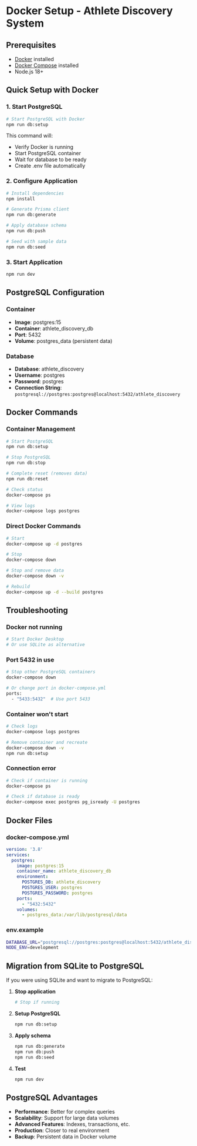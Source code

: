 # Docker Setup - Athlete Discovery System

## Prerequisites

- [Docker](https://docs.docker.com/get-docker/) installed
- [Docker Compose](https://docs.docker.com/compose/install/) installed
- Node.js 18+

## Quick Setup with Docker

### 1. Start PostgreSQL
```bash
# Start PostgreSQL with Docker
npm run db:setup
```

This command will:
- Verify Docker is running
- Start PostgreSQL container
- Wait for database to be ready
- Create .env file automatically

### 2. Configure Application
```bash
# Install dependencies
npm install

# Generate Prisma client
npm run db:generate

# Apply database schema
npm run db:push

# Seed with sample data
npm run db:seed
```

### 3. Start Application
```bash
npm run dev
```

## PostgreSQL Configuration

### Container
- **Image**: postgres:15
- **Container**: athlete_discovery_db
- **Port**: 5432
- **Volume**: postgres_data (persistent data)

### Database
- **Database**: athlete_discovery
- **Username**: postgres
- **Password**: postgres
- **Connection String**: `postgresql://postgres:postgres@localhost:5432/athlete_discovery`

## Docker Commands

### Container Management
```bash
# Start PostgreSQL
npm run db:setup

# Stop PostgreSQL
npm run db:stop

# Complete reset (removes data)
npm run db:reset

# Check status
docker-compose ps

# View logs
docker-compose logs postgres
```

### Direct Docker Commands
```bash
# Start
docker-compose up -d postgres

# Stop
docker-compose down

# Stop and remove data
docker-compose down -v

# Rebuild
docker-compose up -d --build postgres
```

## Troubleshooting

### Docker not running
```bash
# Start Docker Desktop
# Or use SQLite as alternative
```

### Port 5432 in use
```bash
# Stop other PostgreSQL containers
docker-compose down

# Or change port in docker-compose.yml
ports:
  - "5433:5432"  # Use port 5433
```

### Container won't start
```bash
# Check logs
docker-compose logs postgres

# Remove container and recreate
docker-compose down -v
npm run db:setup
```

### Connection error
```bash
# Check if container is running
docker-compose ps

# Check if database is ready
docker-compose exec postgres pg_isready -U postgres
```

## Docker Files

### docker-compose.yml
```yaml
version: '3.8'
services:
  postgres:
    image: postgres:15
    container_name: athlete_discovery_db
    environment:
      POSTGRES_DB: athlete_discovery
      POSTGRES_USER: postgres
      POSTGRES_PASSWORD: postgres
    ports:
      - "5432:5432"
    volumes:
      - postgres_data:/var/lib/postgresql/data
```

### env.example
```bash
DATABASE_URL="postgresql://postgres:postgres@localhost:5432/athlete_discovery"
NODE_ENV=development
```

## Migration from SQLite to PostgreSQL

If you were using SQLite and want to migrate to PostgreSQL:

1. **Stop application**
   ```bash
   # Stop if running
   ```

2. **Setup PostgreSQL**
   ```bash
   npm run db:setup
   ```

3. **Apply schema**
   ```bash
   npm run db:generate
   npm run db:push
   npm run db:seed
   ```

4. **Test**
   ```bash
   npm run dev
   ```

## PostgreSQL Advantages

- **Performance**: Better for complex queries
- **Scalability**: Support for large data volumes
- **Advanced Features**: Indexes, transactions, etc.
- **Production**: Closer to real environment
- **Backup**: Persistent data in Docker volume
